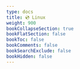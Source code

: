```yaml
---
type: docs
title: 💿 Linux
weight: 900
bookCollapseSection: true
bookFlatSection: false
bookToc: false
bookComments: false
bookSearchExclude: false
bookHidden: false
---
```

